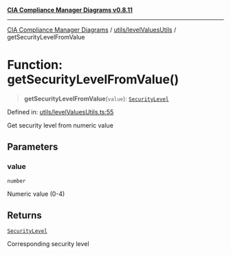 [**CIA Compliance Manager Diagrams v0.8.11**](../../../README.md)

***

[CIA Compliance Manager Diagrams](../../../modules.md) / [utils/levelValuesUtils](../README.md) / getSecurityLevelFromValue

# Function: getSecurityLevelFromValue()

> **getSecurityLevelFromValue**(`value`): [`SecurityLevel`](../../../types/cia/type-aliases/SecurityLevel.md)

Defined in: [utils/levelValuesUtils.ts:55](https://github.com/Hack23/cia-compliance-manager/blob/d6eede30e4f01622fe18187e98b207e9a06a781f/src/utils/levelValuesUtils.ts#L55)

Get security level from numeric value

## Parameters

### value

`number`

Numeric value (0-4)

## Returns

[`SecurityLevel`](../../../types/cia/type-aliases/SecurityLevel.md)

Corresponding security level
